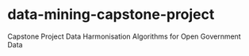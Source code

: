 # data-mining-capstone-project
Capstone Project Data Harmonisation Algorithms for Open Government Data
